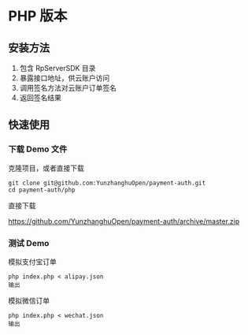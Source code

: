 # PHP 版本

## 安装方法

1. 包含 RpServerSDK 目录
1. 暴露接口地址，供云账户访问
1. 调用签名方法对云账户订单签名
1. 返回签名结果

## 快速使用

### 下载 Demo 文件

克隆项目，或者直接下载
	
```shell
git clone git@github.com:YunzhanghuOpen/payment-auth.git
cd payment-auth/php
```

直接下载
	
https://github.com/YunzhanghuOpen/payment-auth/archive/master.zip

### 测试 Demo

模拟支付宝订单
	
```shell
php index.php < alipay.json
输出
```
	

模拟微信订单
	
```shell
php index.php < wechat.json
输出
```
	



